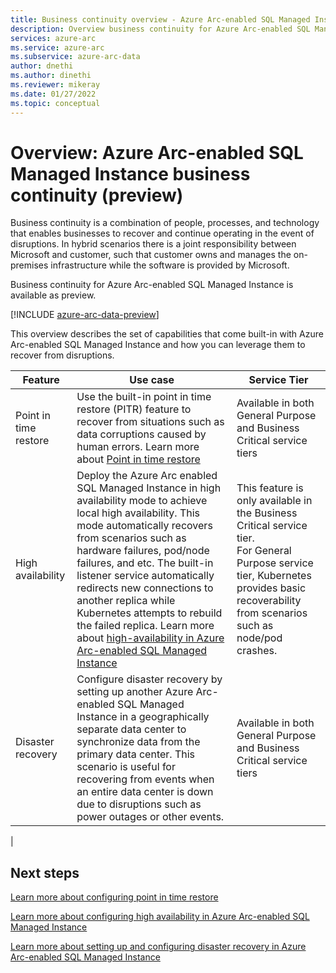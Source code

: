 ```yaml
---
title: Business continuity overview - Azure Arc-enabled SQL Managed Instance
description: Overview business continuity for Azure Arc-enabled SQL Managed Instance
services: azure-arc
ms.service: azure-arc
ms.subservice: azure-arc-data
author: dnethi
ms.author: dinethi
ms.reviewer: mikeray
ms.date: 01/27/2022
ms.topic: conceptual
---
```


# Overview: Azure Arc-enabled SQL Managed Instance business continuity (preview)

Business continuity is a combination of people, processes, and technology that enables businesses to recover and continue operating in the event of disruptions. In hybrid scenarios there is a joint responsibility between Microsoft and customer, such that  customer owns and manages the on-premises infrastructure while the software is provided by Microsoft. 

Business continuity for Azure Arc-enabled SQL Managed Instance is available as preview.

[!INCLUDE [azure-arc-data-preview](../../../includes/azure-arc-data-preview.md)]

This overview describes the set of capabilities that come built-in with Azure Arc-enabled SQL Managed Instance and how you can leverage them to recover from disruptions. 

| Feature         | Use case     | Service Tier      | 
|--------------|-----------|---------------|
| Point in time restore | Use the built-in point in time restore (PITR) feature to recover from situations such as data corruptions caused by human errors. Learn more about [Point in time restore](.\point-in-time-restore.md) | Available in both General Purpose and Business Critical service tiers|
| High availability | Deploy the Azure Arc enabled SQL Managed Instance in high availability mode to achieve local high availability. This mode automatically recovers from scenarios such as hardware failures, pod/node failures, and etc. The built-in listener service automatically redirects new connections to another replica while Kubernetes attempts to rebuild the failed replica. Learn more about  [high-availability in Azure Arc-enabled SQL Managed Instance](.\managed-instance-high-availability.md) |This feature is only available in the Business Critical service tier. <br> For General Purpose service tier, Kubernetes provides basic recoverability from scenarios such as node/pod crashes. |
|Disaster recovery| Configure disaster recovery by setting up another Azure Arc-enabled SQL Managed Instance in a geographically separate data center to synchronize data from the primary data center. This scenario is useful for recovering from events when an entire data center is down due to disruptions such as power outages or other events. |  Available in both General Purpose and Business Critical service tiers| 
|

## Next steps

[Learn more about configuring point in time restore](.\point-in-time-restore.md)

[Learn more about configuring high availability in Azure Arc-enabled SQL Managed Instance](.\managed-instance-high-availability.md)

[Learn more about setting up and configuring disaster recovery in Azure Arc-enabled SQL Managed Instance](.\managed-instance-disaster-recovery.md)
